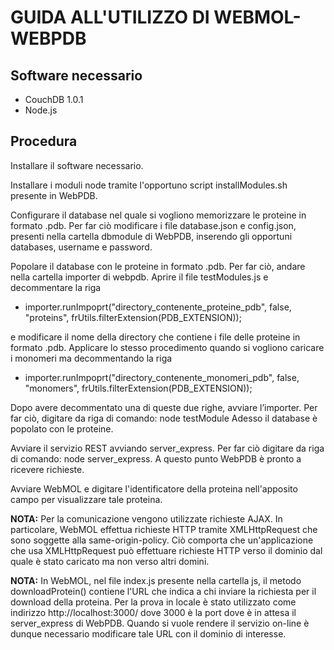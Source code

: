 GUIDA ALL'UTILIZZO DI WEBMOL-WEBPDB
===================

Software necessario
----------------------
-  CouchDB 1.0.1
-  Node.js

Procedura
----------------------

Installare il software necessario.

Installare i moduli node tramite l'opportuno script installModules.sh presente in WebPDB. 

Configurare il database nel quale si vogliono memorizzare le proteine in formato .pdb. 
Per far ciò modificare i file database.json e config.json, presenti nella cartella dbmodule di WebPDB, 
inserendo gli opportuni databases, username e password.

Popolare il database con le proteine in formato .pdb. Per far ciò, andare nella cartella importer di webpdb. 
Aprire il file testModules.js e decommentare la riga 

  * importer.runImpoprt("directory_contenente_proteine_pdb", false, "proteins", frUtils.filterExtension(PDB_EXTENSION));                                                                                                         

e modificare il nome della directory che contiene i file delle proteine in formato .pdb. 
Applicare lo stesso procedimento quando si vogliono caricare i monomeri ma decommentando la riga 

  * importer.runImpoprt("directory_contenente_monomeri_pdb", false, "monomers", frUtils.filterExtension(PDB_EXTENSION));

Dopo avere decommentato una di queste due righe, avviare l’importer. 
Per far ciò, digitare da riga di comando: node testModule
Adesso il database è popolato con le proteine.

Avviare il servizio REST avviando server_express. Per far ciò digitare da riga di comando: node server_express. 
A questo punto WebPDB è pronto a ricevere richieste.

Avviare WebMOL e digitare l'identificatore della proteina nell'apposito campo per visualizzare tale proteina.


**NOTA:** Per la comunicazione vengono utilizzate richieste AJAX. In particolare, WebMOL effettua richieste HTTP tramite 
XMLHttpRequest che sono soggette alla same-origin-policy. Ciò comporta che un'applicazione che usa XMLHttpRequest 
può effettuare richieste HTTP verso il dominio dal quale è stato caricato ma non verso altri domini. 

**NOTA:** In WebMOL, nel file index.js presente nella cartella js, il metodo downloadProtein() contiene l'URL che indica 
a chi inviare la richiesta per il download della proteina. Per la prova in locale è stato utilizzato come 
indirizzo http://localhost:3000/ dove 3000 è la port dove è in attesa il server_express di WebPDB. 
Quando si vuole rendere il servizio on-line è dunque necessario modificare tale URL con il dominio di interesse. 
